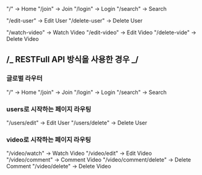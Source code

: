 "/" -> Home
"/join" -> Join
"/login" -> Login
"/search" -> Search

"/edit-user" -> Edit User
"/delete-user" -> Delete User

"/watch-video" -> Watch Video
"/edit-video" -> Edit Video
"/delete-vide" -> Delete Video

## /_ RESTFull API 방식을 사용한 경우 _/

### 글로벌 라우터

"/" -> Home
"/join" -> Join
"/login" -> Login
"/search" -> Search

### users로 시작하는 페이지 라우팅

"/users/edit" -> Edit User
"/users/delete" -> Delete User

### video로 시작하는 페이지 라우팅

"/video/watch" -> Watch Video
"/video/edit" -> Edit Video
"/video/comment" -> Comment Video
"/video/comment/delete" -> Delete Comment
"/video/delete" -> Delete Video
